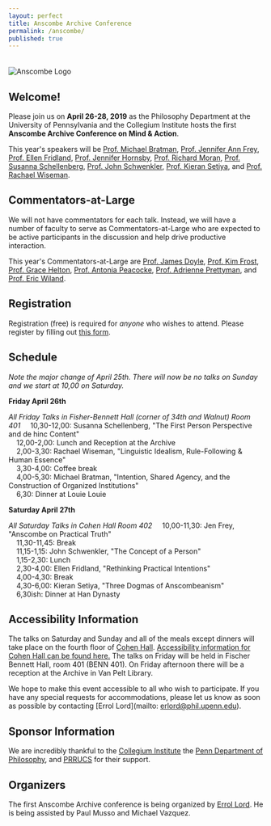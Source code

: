 ```yaml
---
layout: perfect
title: Anscombe Archive Conference
permalink: /anscombe/
published: true
---
```

<img src="http://www.danieljsinger.com/images/Anscombe.png" alt="Anscombe Logo" style="margin:20px 0px 0px">


## Welcome!

Please join us on **April 26-28, 2019** as the Philosophy Department at the University of Pennsylvania and the Collegium Institute hosts the first **Anscombe Archive Conference on Mind & Action**. 

This year's speakers will be [Prof. Michael Bratman](https://philosophy.stanford.edu/people/michael-e-bratman), [Prof. Jennifer Ann Frey](https://jennfrey.wordpress.com/), [Prof. Ellen Fridland](https://www.ellenfridland.com/), [Prof. Jennifer Hornsby](http://www.bbk.ac.uk/philosophy/our-staff/academic_staff/hornsby), [Prof. Richard Moran](https://philosophy.fas.harvard.edu/people/richard-moran), [Prof. Susanna Schellenberg](http://www.susannaschellenberg.org/file/About.html), [Prof. John Schwenkler](http://schwenkler.org), [Prof. Kieran Setiya](http://www.ksetiya.net/), and [Prof. Rachael Wiseman](https://www.liverpool.ac.uk/philosophy/staff/rachael-wiseman/). 

## Commentators-at-Large
We will not have commentators for each talk.  Instead, we will have a number of faculty to serve as Commentators-at-Large who are expected to be active participants in the discussion and help drive productive interaction.

This year's Commentators-at-Large are [Prof. James Doyle](https://philosophy.fas.harvard.edu/people/james-doyle), [Prof. Kim Frost](https://kimfrost333.wixsite.com/mysite), [Prof. Grace Helton](http://www.gracehelton.net/), [Prof. Antonia Peacocke](https://antoniapeacocke.com/), [Prof. Adrienne Prettyman](https://adrienneprettyman.wixsite.com/philosophy), and [Prof. Eric Wiland](https://sites.google.com/site/wiland/). 


## Registration
Registration (free) is required for _anyone_ who wishes to attend.  Please register by filling out [this form](https://docs.google.com/forms/d/e/1FAIpQLSf2OPIR7QwMT3gznmcZExnfZVaS2uecyLkOn80Na2_1LJVVLQ/viewform?usp=sf_link). 


## Schedule

_Note the major change of April 25th. There will now be no talks on Sunday and we start at 10,00 on Saturday._

**Friday April 26th**

_All Friday Talks in Fisher-Bennett Hall (corner of 34th and Walnut) Room 401_
&nbsp;&nbsp;&nbsp;&nbsp;10,30-12,00: Susanna Schellenberg, "The First Person Perspective and de hinc Content"  
&nbsp;&nbsp;&nbsp;&nbsp;12,00-2,00: Lunch and Reception at the Archive  
&nbsp;&nbsp;&nbsp;&nbsp;2,00-3,30: Rachael Wiseman, "Linguistic Idealism, Rule-Following & Human Essence"  
&nbsp;&nbsp;&nbsp;&nbsp;3,30-4,00: Coffee break  
&nbsp;&nbsp;&nbsp;&nbsp;4,00-5,30: Michael Bratman, "Intention, Shared Agency, and the Construction of Organized Institutions"  
&nbsp;&nbsp;&nbsp;&nbsp;6,30: Dinner at Louie Louie  

**Saturday April 27th**

_All Saturday Talks in Cohen Hall Room 402_
&nbsp;&nbsp;&nbsp;&nbsp;10,00-11,30: Jen Frey, "Anscombe on Practical Truth"  
&nbsp;&nbsp;&nbsp;&nbsp;11,30-11,45: Break  
&nbsp;&nbsp;&nbsp;&nbsp;11,15-1,15: John Schwenkler, "The Concept of a Person"  
&nbsp;&nbsp;&nbsp;&nbsp;1,15-2,30: Lunch  
&nbsp;&nbsp;&nbsp;&nbsp;2,30-4,00: Ellen Fridland, "Rethinking Practical Intentions"  
&nbsp;&nbsp;&nbsp;&nbsp;4,00-4,30: Break  
&nbsp;&nbsp;&nbsp;&nbsp;4,30-6,00: Kieran Setiya, "Three Dogmas of Anscombeanism"  
&nbsp;&nbsp;&nbsp;&nbsp;6,30ish: Dinner at Han Dynasty  


## Accessibility Information

The talks on Saturday and Sunday and all of the meals except dinners will take place on the fourth floor of [Cohen Hall](http://www.facilities.upenn.edu/maps/locations/cohen-hall-claudia).  [Accessibility information for Cohen Hall can be found here.](http://www.facilities.upenn.edu/sites/default/files/pennaccess/PA0310-CohenHall.pdf) The talks on Friday will be held in Fischer Bennett Hall, room 401 (BENN 401). On Friday afternoon there will be a reception at the Archive in Van Pelt Library.

We hope to make this event accessible to all who wish to participate.  If you have any special requests for accommodations, please let us know as soon as possible by contacting [Errol Lord](mailto: erlord@phil.upenn.edu).

## Sponsor Information
We are incredibly thankful to the [Collegium Institute](http://www.collegiuminstitute.org/) the [Penn Department of Philosophy](https://philosophy.sas.upenn.edu/), and [PRRUCS](https://www.prrucs.upenn.edu/) for their support.

## Organizers
The first Anscombe Archive conference is being organized by [Errol Lord](http://www.errol-lord.com/). He is being assisted by Paul Musso and Michael Vazquez.
